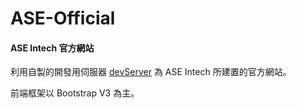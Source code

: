 # ASE-Official

#### ASE Intech 官方網站

利用自製的開發用伺服器 [devServer](https://github.com/PolarBearAndrew/dev-server-static) 為 ASE Intech 所建置的官方網站。

前端框架以 Bootstrap V3 為主。

